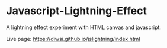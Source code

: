 # Javascript-Lightning-Effect
A lightning effect experiment with HTML canvas and javascript. 

Live page:
https://diwsi.github.io/jslightning/index.html



